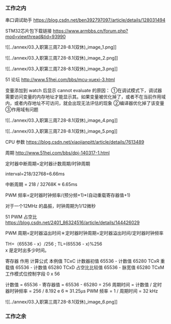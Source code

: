 ### 工作之内
串口调试助手 https://blog.csdn.net/ben392797097/article/details/128031494

STM32芯片包下载链接 https://www.armbbs.cn/forum.php?mod=viewthread&tid=93990

![[../annex/03.入职第三周7.28-8.1(双休)_image_1.png]]

![[../annex/03.入职第三周7.28-8.1(双休)_image_2.png]]

![[../annex/03.入职第三周7.28-8.1(双休)_image_3.png]]

51 论坛 http://www.51hei.com/bbs/mcu-xuexi-3.html

变量添加到 watch 后显示 cannot evaluate 的原因：
①在调试模式下，调试器需要访问变量的内存地址才能显示其。如果变量被优化掉了，或者不在当前作用域内，或者内存地址不可访问，就会出现无法评估的现象
②编译器优化掉了该变量
③作用域有问题


![[../annex/03.入职第三周7.28-8.1(双休)_image_4.png]]

![[../annex/03.入职第三周7.28-8.1(双休)_image_5.png]]

CPU 参数 https://blog.csdn.net/xiaojianpitt/article/details/7613489

周期 http://www.51hei.com/bbs/dpj-140317-1.html

定时器中断周期=定时器计数周期/时钟周期

interval=218/32768=6.66ms

中断周期 = 218 / 32768K ≈ 6.65ms

PWM 频率=定时器时钟频率/(预分频+1)*(自动重载寄存器值+1)

对于一个12MHz 的晶振，时钟周期为1/12微秒

51 PWM 占空比 https://blog.csdn.net/2401_86324516/article/details/144426029

PWM 周期=定时器溢出时间＊定时器时钟周期=定时器溢出时间/定时器时钟频率

TH=（65536 - x）/256 ; TL=(65536 - x)%256  
x 是定时出多少时间。

​​寄存器​​	​​作用​​	​​计算公式​​	​​本例值​​
TCxC	计数器初值	65536 - 计数值	65280
TCxR	重载值	65536 - 计数值	65280
TCxD	占空比比较值	65536 - 脉宽值	65280
TCxM	工作模式位控制字段	0 x 56

计数值 = 65536 - 寄存器值 = 65536 - 65280 = 256
周期时间 = 计数值 / 定时器时钟频率
        = 256 / 8.192 e 6 ≈ 31.25μs
PWM 频率 = 1 / 周期时间 = 32 kHz


![[../annex/03.入职第三周7.28-8.1(双休)_image_6.png]]























### 工作之余
